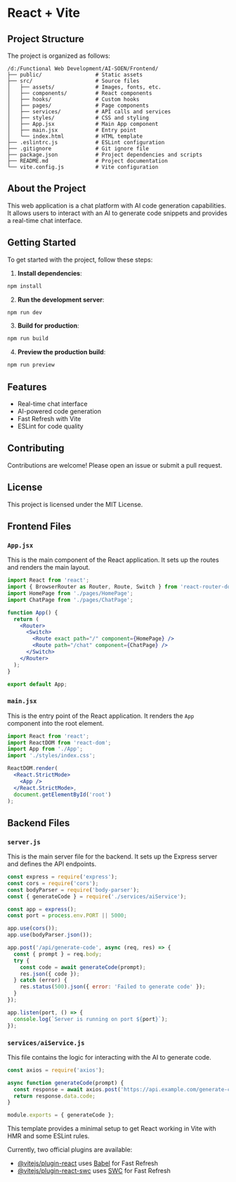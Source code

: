 # React + Vite

## Project Structure

The project is organized as follows:

```
/d:/Functional Web Development/AI-SOEN/Frontend/
├── public/                 # Static assets
├── src/                    # Source files
│   ├── assets/             # Images, fonts, etc.
│   ├── components/         # React components
│   ├── hooks/              # Custom hooks
│   ├── pages/              # Page components
│   ├── services/           # API calls and services
│   ├── styles/             # CSS and styling
│   ├── App.jsx             # Main App component
│   ├── main.jsx            # Entry point
│   └── index.html          # HTML template
├── .eslintrc.js            # ESLint configuration
├── .gitignore              # Git ignore file
├── package.json            # Project dependencies and scripts
├── README.md               # Project documentation
└── vite.config.js          # Vite configuration
```

## About the Project

This web application is a chat platform with AI code generation capabilities. It allows users to interact with an AI to generate code snippets and provides a real-time chat interface.

## Getting Started

To get started with the project, follow these steps:

1. **Install dependencies**:
  ```sh
  npm install
  ```

2. **Run the development server**:
  ```sh
  npm run dev
  ```

3. **Build for production**:
  ```sh
  npm run build
  ```

4. **Preview the production build**:
  ```sh
  npm run preview
  ```

## Features

- Real-time chat interface
- AI-powered code generation
- Fast Refresh with Vite
- ESLint for code quality

## Contributing

Contributions are welcome! Please open an issue or submit a pull request.

## License
This project is licensed under the MIT License.

## Frontend Files

### `App.jsx`

This is the main component of the React application. It sets up the routes and renders the main layout.

```jsx
import React from 'react';
import { BrowserRouter as Router, Route, Switch } from 'react-router-dom';
import HomePage from './pages/HomePage';
import ChatPage from './pages/ChatPage';

function App() {
  return (
    <Router>
      <Switch>
        <Route exact path="/" component={HomePage} />
        <Route path="/chat" component={ChatPage} />
      </Switch>
    </Router>
  );
}

export default App;
```

### `main.jsx`

This is the entry point of the React application. It renders the `App` component into the root element.

```jsx
import React from 'react';
import ReactDOM from 'react-dom';
import App from './App';
import './styles/index.css';

ReactDOM.render(
  <React.StrictMode>
    <App />
  </React.StrictMode>,
  document.getElementById('root')
);
```

## Backend Files

### `server.js`

This is the main server file for the backend. It sets up the Express server and defines the API endpoints.

```js
const express = require('express');
const cors = require('cors');
const bodyParser = require('body-parser');
const { generateCode } = require('./services/aiService');

const app = express();
const port = process.env.PORT || 5000;

app.use(cors());
app.use(bodyParser.json());

app.post('/api/generate-code', async (req, res) => {
  const { prompt } = req.body;
  try {
    const code = await generateCode(prompt);
    res.json({ code });
  } catch (error) {
    res.status(500).json({ error: 'Failed to generate code' });
  }
});

app.listen(port, () => {
  console.log(`Server is running on port ${port}`);
});
```

### `services/aiService.js`

This file contains the logic for interacting with the AI to generate code.

```js
const axios = require('axios');

async function generateCode(prompt) {
  const response = await axios.post('https://api.example.com/generate-code', { prompt });
  return response.data.code;
}

module.exports = { generateCode };
```


This template provides a minimal setup to get React working in Vite with HMR and some ESLint rules.

Currently, two official plugins are available:

- [@vitejs/plugin-react](https://github.com/vitejs/vite-plugin-react/blob/main/packages/plugin-react/README.md) uses [Babel](https://babeljs.io/) for Fast Refresh
- [@vitejs/plugin-react-swc](https://github.com/vitejs/vite-plugin-react-swc) uses [SWC](https://swc.rs/) for Fast Refresh
